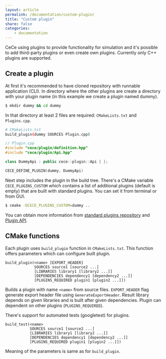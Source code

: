 ```yaml
---
layout: article
permalink: /documentation/custom-plugin/
title: "Custom plugin"
share: false
categories:
    - documentation
---
```


CeCe using plugins to provide functionality for simulation and it's possible to add third-party plugins or even create own plugins. Currently only C++ plugins are supported.

## Create a plugin

At first it's recommended to have cloned repository with runnable application (CLI). In directory where the other plugins are create a directory with your plugin name (in this example we create a plugin named dummy).

```bash
$ mkdir dummy && cd dummy
```

In that directory at least 2 files are required: `CMakeLists.txt` and `Plugins.cpp`.

```bash
# CMakeLists.txt
build_plugin(dummy SOURCES Plugin.cpp)
```

```c++
// Plugin.cpp
#include "cece/plugin/definition.hpp"
#include "cece/plugin/Api.hpp"

class DummyApi : public cece::plugin::Api { };

CECE_DEFINE_PLUGIN(dummy, DummyApi)
```

Next step includes the plugin in the build tree. There's a CMake variable `CECE_PLUGINS_CUSTOM` which contains a list of additional plugins (default is empty) that are built with standard plugins. You can set it from terminal or from GUI.

```bash
$ cmake -DCECE_PLUGINS_CUSTOM=dummy ..
```

You can obtain more information from [standard plugins repository](https://github.com/GeorgievLab/CeCe-plugins) and [Plugin API](/documentation/plugin-api/).

## CMake functions

Each plugin uses `build_plugin` function in `CMakeLists.txt`. This function offers parameters which can configure built plugin.

```
build_plugin(<name> [EXPORT_HEADER]
             SOURCES source1 [source2 ...]
             [LIBRARIES library1 [library2 ...]]
             [DEPENDENCIES dependency1 [dependency2 ...]]
             [PLUGINS_REQUIRED plugin1 [plugin2 ...]])
```

Builds a plugin with name `<name>` from source files. `EXPORT_HEADER` flag generate export header file using `GenerateExportHeader`. Result library depends on given libraries and is built after given dependencies. Plugin can dependent on other plugins (`PLUGINS_REQUIRED`).

There's support for automated tests (googletest) for plugins.

```
build_test(<name>
           SOURCES source1 [source2 ...]
           [LIBRARIES library1 [library2 ...]]
           [DEPENDENCIES dependency1 [dependency2 ...]]
           [PLUGINS_REQUIRED plugin1 [plugin2 ...]])
```

Meaning of the parameters is same as for `build_plugin`.

